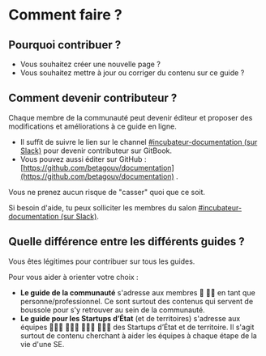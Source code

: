 # Comment faire ?

## Pourquoi contribuer ?

* Vous souhaitez créer une nouvelle page ? 
* Vous souhaitez mettre à jour ou corriger du contenu sur ce guide ?

## Comment devenir contributeur ? 

Chaque membre de la communauté peut devenir éditeur et proposer des modifications et améliorations à ce guide en ligne. 

* Il suffit de suivre le lien sur le channel [\#incubateur-documentation \(sur Slack\)](https://app.slack.com/client/T04C2PSNY/C011EK4NQH3/thread/C011EK4NQH3-1589360618.012400) pour devenir contributeur sur GitBook.
* Vous pouvez aussi éditer sur GitHub : [https://github.com/betagouv/documentation](https://github.com/betagouv/documentation) .

Vous ne prenez aucun risque de "casser" quoi que ce soit.

Si besoin d'aide, tu peux solliciter les membres du salon [\#incubateur-documentation \(sur Slack\)](https://app.slack.com/client/T04C2PSNY/C011EK4NQH3/thread/C011EK4NQH3-1589360618.012400).

## Quelle différence entre les différents guides ?

Vous êtes légitimes pour contribuer sur tous les guides.

Pour vous aider à orienter votre choix :

* **Le guide de la communauté** s'adresse aux membres 💃 🕺🏾 en tant que personne/professionnel. Ce sont surtout des contenus qui servent de boussole pour s'y retrouver au sein de la communauté.
* **Le guide pour les Startups d’État** \(et de territoires\) s'adresse aux équipes ‍👩🏽‍💻 👨🏼‍💻 👩🏼‍💼 👨🏻‍💼 des Startups d’État et de territoire. Il s'agit surtout de contenu cherchant à aider les équipes à chaque étape de la vie d'une SE.

